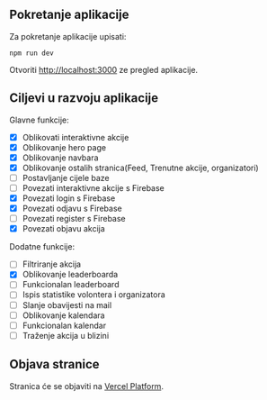## Pokretanje aplikacije

Za pokretanje aplikacije upisati:

```
npm run dev
```

Otvoriti [http://localhost:3000](http://localhost:3000) ze pregled aplikacije.


## Ciljevi u razvoju aplikacije

Glavne funkcije:

* [X] Oblikovati interaktivne akcije
* [X] Oblikovanje hero page
* [X] Oblikovanje navbara
* [X] Oblikovanje ostalih stranica(Feed, Trenutne akcije, organizatori)
* [ ] Postavljanje cijele baze
* [ ] Povezati interaktivne akcije s Firebase
* [X] Povezati login s Firebase
* [X] Povezati odjavu s Firebase
* [ ] Povezati register s Firebase
* [X] Povezati objavu akcija

Dodatne funkcije:

* [ ] Filtriranje akcija
* [X] Oblikovanje leaderboarda
* [ ] Funkcionalan leaderboard
* [ ] Ispis statistike volontera i organizatora
* [ ] Slanje obavijesti na mail
* [ ] Oblikovanje kalendara
* [ ] Funkcionalan kalendar
* [ ] Traženje akcija u blizini

## Objava stranice

Stranica će se objaviti na [Vercel Platform](https://vercel.com/new?utm_medium=default-template&filter=next.js&utm_source=create-next-app&utm_campaign=create-next-app-readme).
